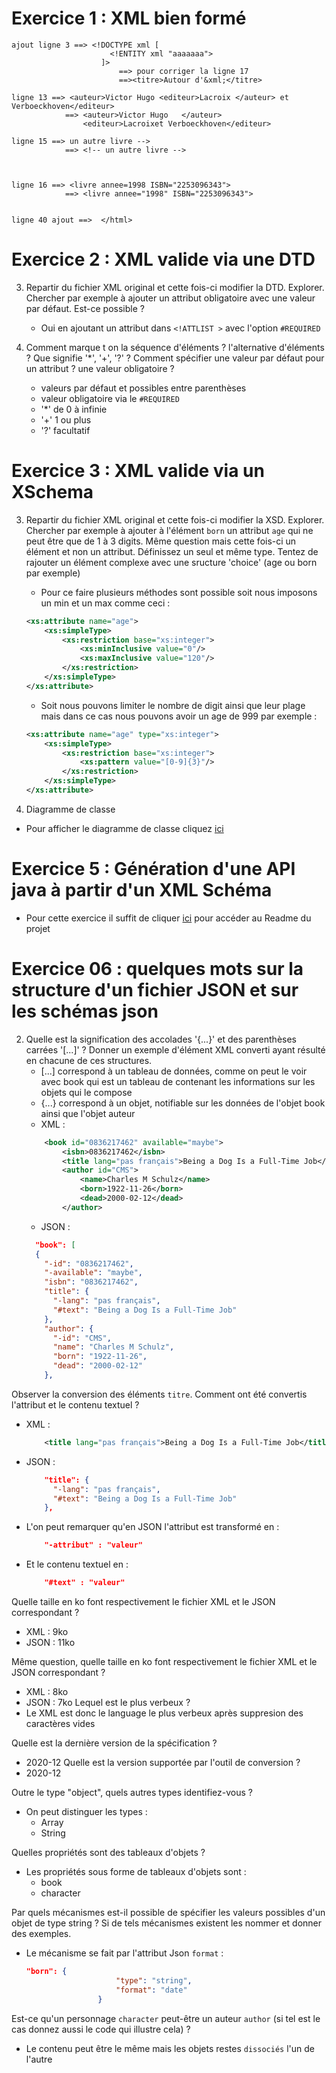 

Exercice 1 : XML bien formé
==========
```
ajout ligne 3 ==> <!DOCTYPE xml [
					  <!ENTITY xml "aaaaaaa">
					]>
						==> pour corriger la ligne 17 
						==><titre>Autour d'&xml;</titre>
					
ligne 13 ==> <auteur>Victor Hugo <editeur>Lacroix </auteur> et Verboeckhoven</editeur> 
  			==> <auteur>Victor Hugo   </auteur> 
    			<editeur>Lacroixet Verboeckhoven</editeur>
    			
ligne 15 ==> un autre livre -->
			==> <!-- un autre livre -->
    			
    			
    	
ligne 16 ==> <livre annee=1998 ISBN="2253096343">
			==> <livre annee="1998" ISBN="2253096343">
			

ligne 40 ajout ==>  </html>
```

Exercice 2 : XML valide via une DTD
==========

3. Repartir du fichier XML original et cette fois-ci modifier la DTD. Explorer. Chercher par exemple à ajouter un attribut obligatoire avec une valeur par défaut. Est-ce possible ? 
    - Oui en ajoutant un attribut dans `<!ATTLIST >` avec l'option `#REQUIRED`

4. Comment marque t on la séquence d'éléments ? l'alternative d'éléments ? Que signifie '*', '+', '?' ? Comment spécifier une valeur par défaut pour un attribut ? une valeur obligatoire ? 
    - valeurs par défaut et possibles entre parenthèses
    - valeur obligatoire via le `#REQUIRED`
    - '*' de 0 à infinie
    - '+' 1 ou plus
    - '?' facultatif

Exercice 3 : XML valide via un XSchema
==========

3. Repartir du fichier XML original et cette fois-ci modifier la XSD. Explorer. Chercher par exemple à ajouter à l'élément `born` un attribut `age` qui ne peut être que de 1 à 3 digits. Même question mais cette fois-ci un élément et non un attribut. Définissez un seul et même type. Tentez de rajouter un élément complexe avec une sructure 'choice' (age ou born par exemple)
    - Pour ce faire plusieurs méthodes sont possible soit nous imposons un min et un max comme ceci : 
    ```xsd
    <xs:attribute name="age">
		<xs:simpleType>
			<xs:restriction base="xs:integer">
				<xs:minInclusive value="0"/> 
				<xs:maxInclusive value="120"/>
			</xs:restriction>
		</xs:simpleType>
	</xs:attribute> 		
    ```
    - Soit nous pouvons limiter le nombre de digit ainsi que leur plage mais dans ce cas nous pouvons avoir un age de 999 par exemple : 
    ```xsd
    <xs:attribute name="age" type="xs:integer"> 
		<xs:simpleType>
            <xs:restriction base="xs:integer">
                <xs:pattern value="[0-9]{3}"/>
            </xs:restriction>
		</xs:simpleType>
	</xs:attribute>
    ```

4. Diagramme de classe
- Pour afficher le diagramme de classe cliquez [ici](exercice03/ClassDiagram.png)


Exercice 5 : Génération d'une API java à partir d'un XML Schéma
==========
- Pour cette exercice il suffit de cliquer [ici](exercice05/main/README) pour accéder au Readme du projet

Exercice 06 : quelques mots sur la structure d'un fichier JSON et sur les schémas json
===========

2. Quelle est la signification des accolades '{...}' et des parenthèses carrées '[...]' ? Donner un exemple d'élément XML converti ayant résulté en chacune de ces structures.
    - [...] correspond à un tableau de données, comme on peut le voir avec book qui est un tableau de contenant les informations sur les objets qui le compose
    - {...} correspond à un objet, notifiable sur les données de l'objet book ainsi que l'objet auteur
    - XML : 
    ```xml 
        <book id="0836217462" available="maybe">
            <isbn>0836217462</isbn>
            <title lang="pas français">Being a Dog Is a Full-Time Job</title>
            <author id="CMS">
                <name>Charles M Schulz</name>
                <born>1922-11-26</born>
                <dead>2000-02-12</dead>
            </author>
    ```
    - JSON : 
    ```JSON
      "book": [
      {
        "-id": "0836217462",
        "-available": "maybe",
        "isbn": "0836217462",
        "title": {
          "-lang": "pas français",
          "#text": "Being a Dog Is a Full-Time Job"
        },
        "author": {
          "-id": "CMS",
          "name": "Charles M Schulz",
          "born": "1922-11-26",
          "dead": "2000-02-12"
        },
    ```
    


Observer la conversion des éléments `titre`. Comment ont été convertis l'attribut et le contenu textuel ?
- XML : 
    ```xml         
        <title lang="pas français">Being a Dog Is a Full-Time Job</title>
    ```
- JSON : 
    ```JSON
        "title": {
          "-lang": "pas français",
          "#text": "Being a Dog Is a Full-Time Job"
        },
    ```
- L'on peut remarquer qu'en JSON l'attribut est transformé en :
    ```json
        "-attribut" : "valeur"
    ```
- Et le contenu textuel en : 
    ```json
        "#text" : "valeur"    
    ```

Quelle taille en ko font respectivement le fichier XML et le JSON correspondant ?
- XML : 9ko
- JSON : 11ko

Même question, quelle taille en ko font respectivement le fichier XML et le JSON correspondant ?
- XML : 8ko
- JSON : 7ko
Lequel est le plus verbeux ?
- Le XML est donc le language le plus verbeux après suppresion des caractères vides



Quelle est la dernière version de la spécification ? 
- 2020-12
Quelle est la version supportée par l'outil de conversion ?
- 2020-12

Outre le type "object", quels autres types identifiez-vous ? 
- On peut distinguer les types :
    - Array
    - String

Quelles propriétés sont des tableaux d'objets ? 
- Les propriétés sous forme de tableaux d'objets sont :
    - book
    - character

Par quels mécanismes est-il possible de spécifier les valeurs possibles d'un objet de type string ? Si de tels mécanismes existent les nommer et donner des exemples.
- Le mécanisme se fait par l'attribut Json `format` :
    ```json
    "born": {
                        "type": "string",
                        "format": "date"
                    }
    ```

Est-ce qu'un personnage `character` peut-être un auteur `author` (si tel est le cas donnez aussi le code qui illustre cela) ? 
- Le contenu peut être le même mais les objets restes `dissociés` l'un de l'autre